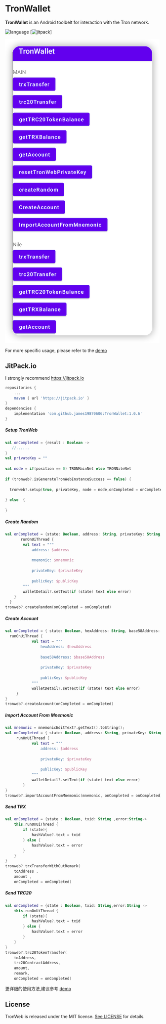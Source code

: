 # TronWallet
**TronWallet** is an Android toolbelt for interaction with the Tron network.

![language](https://img.shields.io/badge/Language-Kotlin-green)
[![jitpack](https://img.shields.io/badge/support-jitpack-green)]

![](Resource/DemoImage0.png)

For more specific usage, please refer to the [demo](https://github.com/james19870606/TronWallet/tree/master/app)

## JitPack.io

I strongly recommend https://jitpack.io
```groovy
repositories {
    ...
    maven { url 'https://jitpack.io' }
}
dependencies {
    implementation 'com.github.james19870606:TronWallet:1.0.6'
}
```

##### Setup TronWeb 
```kotlin
val onCompleted = {result : Boolean ->
   //......
}
val privateKey = ""

val node = if(position == 0) TRONMainNet else TRONNileNet

if (tronweb?.isGenerateTronWebInstanceSuccess == false) {

  tronweb?.setup(true, privateKey, node = node,onCompleted = onCompleted)

} else  {

}
```
##### Create Random
```Kotlin
val onCompleted = {state: Boolean, address: String, privateKey: String, publicKey: String, mnemonic: String, error: String ->
       runOnUiThread {
        val text = """
            address: $address

            mnemonic: $mnemonic

            privateKey: $privateKey

            publicKey: $publicKey
        """
        walletDetail?.setText(if (state) text else error)
    }    
  }
tronweb?.createRandom(onCompleted = onCompleted)
```

##### Create Account
```Kotlin
val onCompleted = { state: Boolean, hexAddress: String, base58Address: String, privateKey: String, publicKey: String, error: String ->
  runOnUiThread {
            val text = """
                hexAddress: $hexAddress
    
                base58Address: $base58Address
    
                privateKey: $privateKey
    
                publicKey: $publicKey
            """
            walletDetail?.setText(if (state) text else error)
     }
}
tronweb?.createAccount(onCompleted = onCompleted)
```
##### Import Account From Mnemonic
```Kotlin
val mnemonic = mnemonicEditText?.getText().toString();
val onCompleted = { state: Boolean, address: String, privateKey: String, publicKey: String, error: String ->
     runOnUiThread {
            val text = """
                address: $address
    
                privateKey: $privateKey
    
                publicKey: $publicKey
            """
            walletDetail?.setText(if (state) text else error)
        }
}
tronweb?.importAccountFromMnemonic(mnemonic, onCompleted = onCompleted)
```
##### Send TRX
```Kotlin
val onCompleted = {state : Boolean, txid: String ,error:String->
    this.runOnUiThread {
        if (state){
            hashValue?.text = txid
        } else {
            hashValue?.text = error
        }
    }
}
tronweb?.trxTransferWithOutRemark(
    toAddress ,
    amount ,
    onCompleted = onCompleted)

```
##### Send TRC20
```Kotlin
val onCompleted = {state : Boolean, txid: String,error:String ->
    this.runOnUiThread {
        if (state){
            hashValue?.text = txid
        } else {
            hashValue?.text = error
        }
    }
}
tronweb?.trc20TokenTransfer(
    toAddress,
    trc20ContractAddress,
    amount,
    remark,
    onCompleted = onCompleted)
```

更详细的使用方法,建议参考 [demo](https://github.com/james19870606/TronWallet/tree/master/app)

## License

TronWeb is released under the MIT license. [See LICENSE](https://github.com/james19870606/TronWallet/blob/master/LICENSE) for details.
